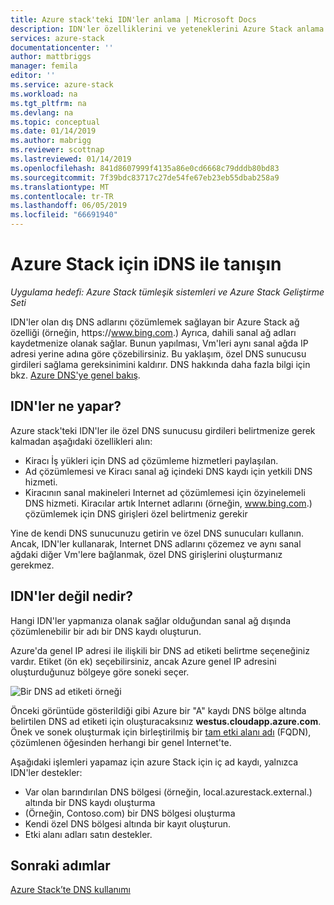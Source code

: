 ```yaml
---
title: Azure stack'teki IDN'ler anlama | Microsoft Docs
description: IDN'ler özelliklerini ve yeteneklerini Azure Stack anlama
services: azure-stack
documentationcenter: ''
author: mattbriggs
manager: femila
editor: ''
ms.service: azure-stack
ms.workload: na
ms.tgt_pltfrm: na
ms.devlang: na
ms.topic: conceptual
ms.date: 01/14/2019
ms.author: mabrigg
ms.reviewer: scottnap
ms.lastreviewed: 01/14/2019
ms.openlocfilehash: 841d8607999f4135a86e0cd6668c79dddb80bd83
ms.sourcegitcommit: 7f39bdc83717c27de54fe67eb23eb55dbab258a9
ms.translationtype: MT
ms.contentlocale: tr-TR
ms.lasthandoff: 06/05/2019
ms.locfileid: "66691940"
---
```

# <a name="introducing-idns-for-azure-stack"></a>Azure Stack için iDNS ile tanışın

*Uygulama hedefi: Azure Stack tümleşik sistemleri ve Azure Stack Geliştirme Seti*

IDN'ler olan dış DNS adlarını çözümlemek sağlayan bir Azure Stack ağ özelliği (örneğin, https:\//www.bing.com.) Ayrıca, dahili sanal ağ adları kaydetmenize olanak sağlar. Bunun yapılması, Vm'leri aynı sanal ağda IP adresi yerine adına göre çözebilirsiniz. Bu yaklaşım, özel DNS sunucusu girdileri sağlama gereksinimini kaldırır. DNS hakkında daha fazla bilgi için bkz. [Azure DNS'ye genel bakış](https://docs.microsoft.com/azure/dns/dns-overview).

## <a name="what-does-idns-do"></a>IDN'ler ne yapar?

Azure stack'teki IDN'ler ile özel DNS sunucusu girdileri belirtmenize gerek kalmadan aşağıdaki özellikleri alın:

- Kiracı İş yükleri için DNS ad çözümleme hizmetleri paylaşılan.
- Ad çözümlemesi ve Kiracı sanal ağ içindeki DNS kaydı için yetkili DNS hizmeti.
- Kiracının sanal makineleri Internet ad çözümlemesi için özyinelemeli DNS hizmeti. Kiracılar artık Internet adlarını (örneğin, www.bing.com.) çözümlemek için DNS girişleri özel belirtmeniz gerekir

Yine de kendi DNS sunucunuzu getirin ve özel DNS sunucuları kullanın. Ancak, IDN'ler kullanarak, Internet DNS adlarını çözemez ve aynı sanal ağdaki diğer Vm'lere bağlanmak, özel DNS girişlerini oluşturmanız gerekmez.

## <a name="what-doesnt-idns-do"></a>IDN'ler değil nedir?

Hangi IDN'ler yapmanıza olanak sağlar olduğundan sanal ağ dışında çözümlenebilir bir adı bir DNS kaydı oluşturun.

Azure'da genel IP adresi ile ilişkili bir DNS ad etiketi belirtme seçeneğiniz vardır. Etiket (ön ek) seçebilirsiniz, ancak Azure genel IP adresini oluşturduğunuz bölgeye göre soneki seçer.

![Bir DNS ad etiketi örneği](media/azure-stack-understanding-dns-in-tp2/image3.png)

Önceki görüntüde gösterildiği gibi Azure bir "A" kaydı DNS bölge altında belirtilen DNS ad etiketi için oluşturacaksınız **westus.cloudapp.azure.com**. Önek ve sonek oluşturmak için birleştirilmiş bir [tam etki alanı adı](https://en.wikipedia.org/wiki/Fully_qualified_domain_name) (FQDN), çözümlenen öğesinden herhangi bir genel Internet'te.

Aşağıdaki işlemleri yapamaz için azure Stack için iç ad kaydı, yalnızca IDN'ler destekler:

- Var olan barındırılan DNS bölgesi (örneğin, local.azurestack.external.) altında bir DNS kaydı oluşturma
- (Örneğin, Contoso.com) bir DNS bölgesi oluşturma
- Kendi özel DNS bölgesi altında bir kayıt oluşturun.
- Etki alanı adları satın destekler.

## <a name="next-steps"></a>Sonraki adımlar

[Azure Stack’te DNS kullanımı](azure-stack-dns.md)
